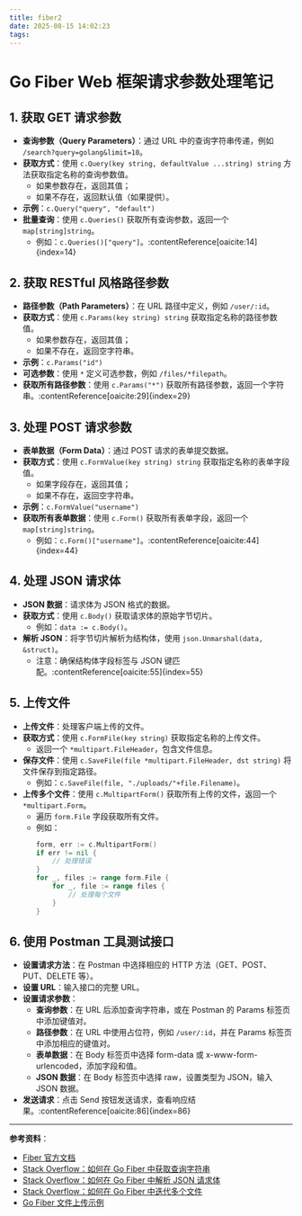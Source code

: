 ```yaml
---
title: fiber2
date: 2025-08-15 14:02:23
tags:
---
```


# Go Fiber Web 框架请求参数处理笔记

## 1. 获取 GET 请求参数

- **查询参数（Query Parameters）**：通过 URL 中的查询字符串传递，例如 `/search?query=golang&limit=10`。
- **获取方式**：使用 `c.Query(key string, defaultValue ...string) string` 方法获取指定名称的查询参数值。
    - 如果参数存在，返回其值；
    - 如果不存在，返回默认值（如果提供）。
- **示例**：`c.Query("query", "default")`
- **批量查询**：使用 `c.Queries()` 获取所有查询参数，返回一个 `map[string]string`。
    - 例如：`c.Queries()["query"]`。:contentReference[oaicite:14]{index=14}

## 2. 获取 RESTful 风格路径参数

- **路径参数（Path Parameters）**：在 URL 路径中定义，例如 `/user/:id`。
- **获取方式**：使用 `c.Params(key string) string` 获取指定名称的路径参数值。
    - 如果参数存在，返回其值；
    - 如果不存在，返回空字符串。
- **示例**：`c.Params("id")`
- **可选参数**：使用 `*` 定义可选参数，例如 `/files/*filepath`。
- **获取所有路径参数**：使用 `c.Params("*")` 获取所有路径参数，返回一个字符串。:contentReference[oaicite:29]{index=29}

## 3. 处理 POST 请求参数

- **表单数据（Form Data）**：通过 POST 请求的表单提交数据。
- **获取方式**：使用 `c.FormValue(key string) string` 获取指定名称的表单字段值。
    - 如果字段存在，返回其值；
    - 如果不存在，返回空字符串。
- **示例**：`c.FormValue("username")`
- **获取所有表单数据**：使用 `c.Form()` 获取所有表单字段，返回一个 `map[string]string`。
    - 例如：`c.Form()["username"]`。:contentReference[oaicite:44]{index=44}

## 4. 处理 JSON 请求体

- **JSON 数据**：请求体为 JSON 格式的数据。
- **获取方式**：使用 `c.Body()` 获取请求体的原始字节切片。
    - 例如：`data := c.Body()`。
- **解析 JSON**：将字节切片解析为结构体，使用 `json.Unmarshal(data, &struct)`。
    - 注意：确保结构体字段标签与 JSON 键匹配。:contentReference[oaicite:55]{index=55}

## 5. 上传文件

- **上传文件**：处理客户端上传的文件。
- **获取方式**：使用 `c.FormFile(key string)` 获取指定名称的上传文件。
    - 返回一个 `*multipart.FileHeader`，包含文件信息。
- **保存文件**：使用 `c.SaveFile(file *multipart.FileHeader, dst string)` 将文件保存到指定路径。
    - 例如：`c.SaveFile(file, "./uploads/"+file.Filename)`。
- **上传多个文件**：使用 `c.MultipartForm()` 获取所有上传的文件，返回一个 `*multipart.Form`。
    - 遍历 `form.File` 字段获取所有文件。
    - 例如：
      ```go
      form, err := c.MultipartForm()
      if err != nil {
          // 处理错误
      }
      for _, files := range form.File {
          for _, file := range files {
              // 处理每个文件
          }
      }
      ```

## 6. 使用 Postman 工具测试接口

- **设置请求方法**：在 Postman 中选择相应的 HTTP 方法（GET、POST、PUT、DELETE 等）。
- **设置 URL**：输入接口的完整 URL。
- **设置请求参数**：
    - **查询参数**：在 URL 后添加查询字符串，或在 Postman 的 Params 标签页中添加键值对。
    - **路径参数**：在 URL 中使用占位符，例如 `/user/:id`，并在 Params 标签页中添加相应的键值对。
    - **表单数据**：在 Body 标签页中选择 form-data 或 x-www-form-urlencoded，添加字段和值。
    - **JSON 数据**：在 Body 标签页中选择 raw，设置类型为 JSON，输入 JSON 数据。
- **发送请求**：点击 Send 按钮发送请求，查看响应结果。:contentReference[oaicite:86]{index=86}

---

**参考资料**：

- [Fiber 官方文档](https://docs.gofiber.io/api/ctx)
- [Stack Overflow：如何在 Go Fiber 中获取查询字符串](https://stackoverflow.com/questions/68615135/how-do-i-get-the-querystring-using-golangs-fiber)
- [Stack Overflow：如何在 Go Fiber 中解析 JSON 请求体](https://stackoverflow.com/questions/65334615/in-a-gofiber-post-request-how-can-i-parse-the-request-body)
- [Stack Overflow：如何在 Go Fiber 中迭代多个文件](https://stackoverflow.com/questions/72577142/with-fibers-context-how-do-i-iterate-over-multiple-files)
- [Go Fiber 文件上传示例](https://docs.gofiber.io/recipes/upload-file/)

